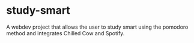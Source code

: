 # study-smart
A webdev project that allows the user to study smart using the pomodoro method and integrates Chilled Cow and Spotify. 
